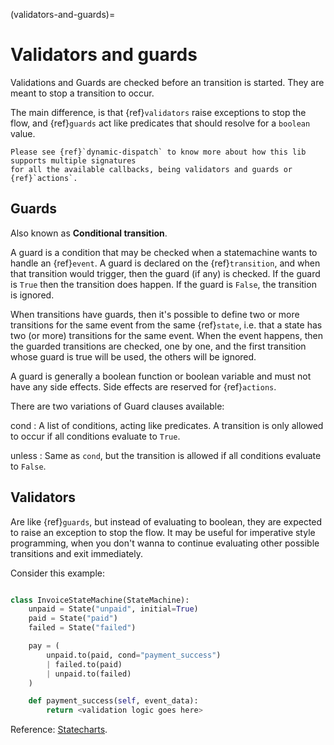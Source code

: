 (validators-and-guards)=
# Validators and guards

Validations and Guards are checked before an transition is started. They are meant to stop a
transition to occur.

The main difference, is that {ref}`validators` raise exceptions to stop the flow, and {ref}`guards`
act like predicates that should resolve for a ``boolean`` value.

```{seealso}
Please see {ref}`dynamic-dispatch` to know more about how this lib supports multiple signatures
for all the available callbacks, being validators and guards or {ref}`actions`.
```

## Guards

Also known as **Conditional transition**.

A guard is a condition that may be checked when a statemachine wants to handle
an {ref}`event`. A guard is declared on the {ref}`transition`, and when that transition
would trigger, then the guard (if any) is checked.  If the guard is `True`
then the transition does happen. If the guard is `False`, the transition
is ignored.

When transitions have guards, then it's possible to define two or more
transitions for the same event from the same {ref}`state`, i.e. that a state has
two (or more) transitions for the same event.  When the event happens, then
the guarded transitions are checked, one by one, and the first transition
whose guard is true will be used, the others will be ignored.

A guard is generally a boolean function or boolean variable and must not have any side effects.
Side effects are reserved for {ref}`actions`.

There are two variations of Guard clauses available:


cond
: A list of conditions, acting like predicates. A transition is only allowed to occur if
all conditions evaluate to ``True``.

unless
: Same as `cond`, but the transition is allowed if all conditions evaluate to ``False``.

## Validators


Are like {ref}`guards`, but instead of evaluating to boolean, they are expected to raise an
exception to stop the flow. It may be useful for imperative style programming, when you don't
wanna to continue evaluating other possible transitions and exit immediately.


Consider this example:

```py

class InvoiceStateMachine(StateMachine):
    unpaid = State("unpaid", initial=True)
    paid = State("paid")
    failed = State("failed")

    pay = (
        unpaid.to(paid, cond="payment_success")
        | failed.to(paid)
        | unpaid.to(failed)
    )

    def payment_success(self, event_data):
        return <validation logic goes here>

```


Reference: [Statecharts](https://statecharts.dev/).
